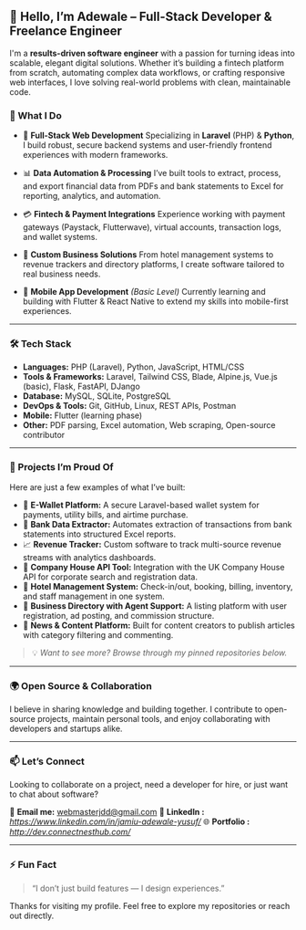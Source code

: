 

## 👋 Hello, I’m Adewale – Full-Stack Developer & Freelance Engineer

I'm a **results-driven software engineer** with a passion for turning ideas into scalable, elegant digital solutions. Whether it’s building a fintech platform from scratch, automating complex data workflows, or crafting responsive web interfaces, I love solving real-world problems with clean, maintainable code.

### 💼 What I Do

* 🧩 **Full-Stack Web Development**
  Specializing in **Laravel** (PHP) & **Python**, I build robust, secure backend systems and user-friendly frontend experiences with modern frameworks.

* 📊 **Data Automation & Processing**
  I’ve built tools to extract, process, and export financial data from PDFs and bank statements to Excel for reporting, analytics, and automation.

* 💳 **Fintech & Payment Integrations**
  Experience working with payment gateways (Paystack, Flutterwave), virtual accounts, transaction logs, and wallet systems.

* 🏨 **Custom Business Solutions**
  From hotel management systems to revenue trackers and directory platforms, I create software tailored to real business needs.

* 📱 **Mobile App Development** *(Basic Level)*
  Currently learning and building with Flutter & React Native to extend my skills into mobile-first experiences.

---

### 🛠️ Tech Stack

* **Languages:** PHP (Laravel), Python, JavaScript, HTML/CSS
* **Tools & Frameworks:** Laravel, Tailwind CSS, Blade, Alpine.js, Vue.js (basic), Flask, FastAPI, DJango
* **Database:** MySQL, SQLite, PostgreSQL
* **DevOps & Tools:** Git, GitHub, Linux, REST APIs, Postman
* **Mobile:** Flutter (learning phase)
* **Other:** PDF parsing, Excel automation, Web scraping, Open-source contributor

---

### 🚀 Projects I’m Proud Of

Here are just a few examples of what I’ve built:

* 🔐 **E-Wallet Platform:** A secure Laravel-based wallet system for payments, utility bills, and airtime purchase.
* 🏦 **Bank Data Extractor:** Automates extraction of transactions from bank statements into structured Excel reports.
* 📈 **Revenue Tracker:** Custom software to track multi-source revenue streams with analytics dashboards.
* 🏢 **Company House API Tool:** Integration with the UK Company House API for corporate search and registration data.
* 🏨 **Hotel Management System:** Check-in/out, booking, billing, inventory, and staff management in one system.
* 📣 **Business Directory with Agent Support:** A listing platform with user registration, ad posting, and commission structure.
* 📰 **News & Content Platform:** Built for content creators to publish articles with category filtering and commenting.

> 💡 *Want to see more? Browse through my pinned repositories below.*

---

### 🌍 Open Source & Collaboration

I believe in sharing knowledge and building together. I contribute to open-source projects, maintain personal tools, and enjoy collaborating with developers and startups alike.

---

### 📫 Let’s Connect

Looking to collaborate on a project, need a developer for hire, or just want to chat about software?

📧 **Email me:** [webmasterjdd@gmail.com](mailto:webmasterjdd@gmail.com)
💼 **LinkedIn :** *https://www.linkedin.com/in/jamiu-adewale-yusuf/*
🌐 **Portfolio :** *http://dev.connectnesthub.com/*

---

### ⚡ Fun Fact

> “I don’t just build features — I design experiences.”

Thanks for visiting my profile. Feel free to explore my repositories or reach out directly.


